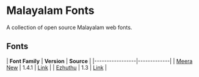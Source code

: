 # Malayalam Fonts
A collection of open source Malayalam web fonts.

## Fonts
| **Font Family** | **Version** | **Source** |
|-----------------|-------------|
| [Meera New](fonts/MeeraNew/) | 1.4.1 | [Link](https://gitlab.com/rit-fonts/MeeraNew) |
| [Ezhuthu](fonts/Ezhuthu/) | 1.3 | [Link](https://gitlab.com/rit-fonts/ezhuthu) |
